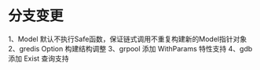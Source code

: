 # 分支变更
1、Model 默认不执行Safe函数，保证链式调用不重复构建新的Model指针对象
2、gredis Option 构建结构调整
3、grpool 添加 WithParams 特性支持
4、gdb 添加 Exist 查询支持